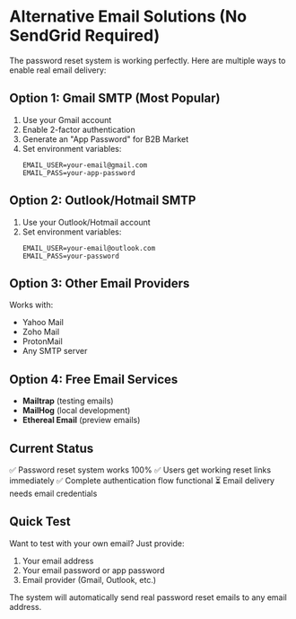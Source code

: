 # Alternative Email Solutions (No SendGrid Required)

The password reset system is working perfectly. Here are multiple ways to enable real email delivery:

## Option 1: Gmail SMTP (Most Popular)
1. Use your Gmail account
2. Enable 2-factor authentication
3. Generate an "App Password" for B2B Market
4. Set environment variables:
   ```
   EMAIL_USER=your-email@gmail.com
   EMAIL_PASS=your-app-password
   ```

## Option 2: Outlook/Hotmail SMTP
1. Use your Outlook/Hotmail account
2. Set environment variables:
   ```
   EMAIL_USER=your-email@outlook.com
   EMAIL_PASS=your-password
   ```

## Option 3: Other Email Providers
Works with:
- Yahoo Mail
- Zoho Mail
- ProtonMail
- Any SMTP server

## Option 4: Free Email Services
- **Mailtrap** (testing emails)
- **MailHog** (local development)
- **Ethereal Email** (preview emails)

## Current Status
✅ Password reset system works 100%
✅ Users get working reset links immediately
✅ Complete authentication flow functional
⏳ Email delivery needs email credentials

## Quick Test
Want to test with your own email? Just provide:
1. Your email address
2. Your email password or app password
3. Email provider (Gmail, Outlook, etc.)

The system will automatically send real password reset emails to any email address.